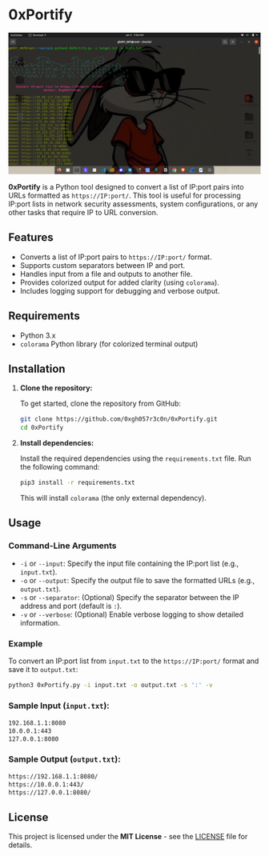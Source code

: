 # 0xPortify

![Logo](logo.png)

**0xPortify** is a Python tool designed to convert a list of IP:port pairs into URLs formatted as `https://IP:port/`. This tool is useful for processing IP:port lists in network security assessments, system configurations, or any other tasks that require IP to URL conversion.

## Features

- Converts a list of IP:port pairs to `https://IP:port/` format.
- Supports custom separators between IP and port.
- Handles input from a file and outputs to another file.
- Provides colorized output for added clarity (using `colorama`).
- Includes logging support for debugging and verbose output.

## Requirements

- Python 3.x
- `colorama` Python library (for colorized terminal output)

## Installation

1. **Clone the repository:**

   To get started, clone the repository from GitHub:

   ```bash
   git clone https://github.com/0xgh057r3c0n/0xPortify.git
   cd 0xPortify
   ```

2. **Install dependencies:**

   Install the required dependencies using the `requirements.txt` file. Run the following command:

   ```bash
   pip3 install -r requirements.txt
   ```

   This will install `colorama` (the only external dependency).

## Usage

### Command-Line Arguments

- `-i` or `--input`: Specify the input file containing the IP:port list (e.g., `input.txt`).
- `-o` or `--output`: Specify the output file to save the formatted URLs (e.g., `output.txt`).
- `-s` or `--separator`: (Optional) Specify the separator between the IP address and port (default is `:`).
- `-v` or `--verbose`: (Optional) Enable verbose logging to show detailed information.

### Example

To convert an IP:port list from `input.txt` to the `https://IP:port/` format and save it to `output.txt`:

```bash
python3 0xPortify.py -i input.txt -o output.txt -s ':' -v
```

### Sample Input (`input.txt`):

```
192.168.1.1:8080
10.0.0.1:443
127.0.0.1:8080
```

### Sample Output (`output.txt`):

```
https://192.168.1.1:8080/
https://10.0.0.1:443/
https://127.0.0.1:8080/
```

## License

This project is licensed under the **MIT License** - see the [LICENSE](LICENSE) file for details.
